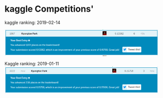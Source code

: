 # kaggle Competitions'
kaggle ranking: 2019-02-14

![](images/이미지_20190214_235833_001.png)

Kaggle ranking: 2019-01-11
![](images/이미지_20190111_071218_001.png)
